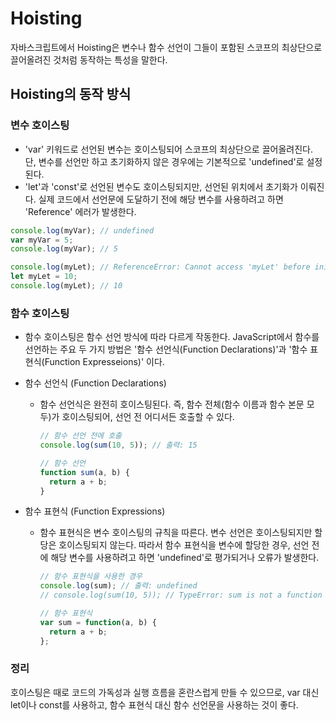 # Hoisting

자바스크립트에서 Hoisting은 변수나 함수 선언이 그들이 포함된 스코프의 최상단으로 끌어올려진 것처럼 동작하는 특성을 말한다.

## Hoisting의 동작 방식

### 변수 호이스팅

- 'var' 키워드로 선언된 변수는 호이스팅되어 스코프의 최상단으로 끌어올려진다. 단, 변수를 선언만 하고 초기화하지 않은 경우에는 기본적으로 'undefined'로 설정된다.
- 'let'과 'const'로 선언된 변수도 호이스팅되지만, 선언된 위치에서 초기화가 이뤄진다. 실제 코드에서 선언문에 도달하기 전에 해당 변수를 사용하려고 하면 'Reference' 에러가 발생한다.

```js
console.log(myVar); // undefined
var myVar = 5;
console.log(myVar); // 5
```

```js
console.log(myLet); // ReferenceError: Cannot access 'myLet' before initialization
let myLet = 10;
console.log(myLet); // 10
```

### 함수 호이스팅

- 함수 호이스팅은 함수 선언 방식에 따라 다르게 작동한다. JavaScript에서 함수를 선언하는 주요 두 가지 방법은 '함수 선언식(Function Declarations)'과 '함수 표현식(Function Expresseions)' 이다.

- 함수 선언식 (Function Declarations)
  - 함수 선언식은 완전히 호이스팅된다. 즉, 함수 전체(함수 이름과 함수 본문 모두)가 호이스팅되어, 선언 전 어디서든 호출할 수 있다.
    ```js
    // 함수 선언 전에 호출
    console.log(sum(10, 5)); // 출력: 15
    
    // 함수 선언
    function sum(a, b) {
      return a + b;
    }
    ```
- 함수 표현식 (Function Expressions)
  - 함수 표현식은 변수 호이스팅의 규칙을 따른다. 변수 선언은 호이스팅되지만 할당은 호이스팅되지 않는다. 따라서 함수 표현식을 변수에 할당한 경우, 선언 전에 해당 변수를 사용하려고 하면 'undefined'로 평가되거나 오류가 발생한다.
    ```js
    // 함수 표현식을 사용한 경우
    console.log(sum); // 출력: undefined
    // console.log(sum(10, 5)); // TypeError: sum is not a function

    // 함수 표현식
    var sum = function(a, b) {
      return a + b;
    };
    ```

### 정리

호이스팅은 때로 코드의 가독성과 실행 흐름을 혼란스럽게 만들 수 있으므로, var 대신 let이나 const를 사용하고, 함수 표현식 대신 함수 선언문을 사용하는 것이 좋다.
